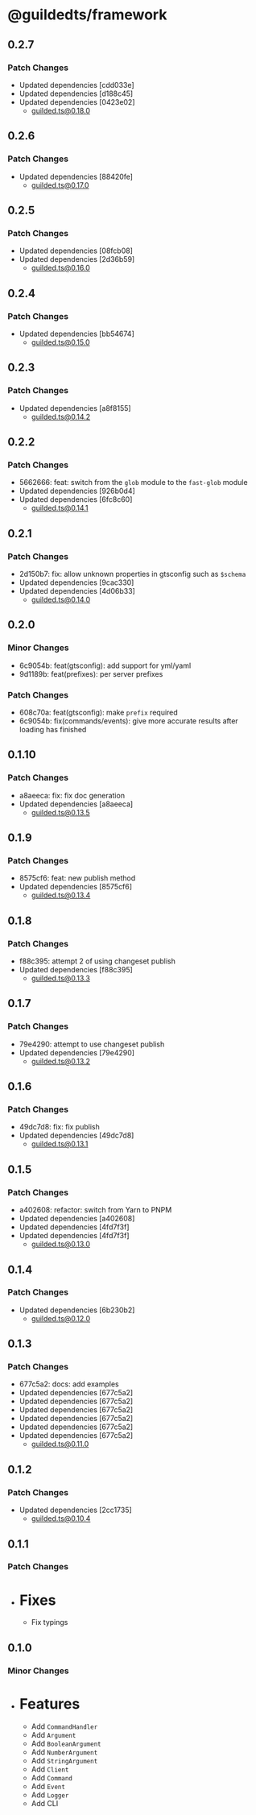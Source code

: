 # @guildedts/framework

## 0.2.7

### Patch Changes

-   Updated dependencies [cdd033e]
-   Updated dependencies [d188c45]
-   Updated dependencies [0423e02]
    -   guilded.ts@0.18.0

## 0.2.6

### Patch Changes

-   Updated dependencies [88420fe]
    -   guilded.ts@0.17.0

## 0.2.5

### Patch Changes

-   Updated dependencies [08fcb08]
-   Updated dependencies [2d36b59]
    -   guilded.ts@0.16.0

## 0.2.4

### Patch Changes

-   Updated dependencies [bb54674]
    -   guilded.ts@0.15.0

## 0.2.3

### Patch Changes

-   Updated dependencies [a8f8155]
    -   guilded.ts@0.14.2

## 0.2.2

### Patch Changes

-   5662666: feat: switch from the `glob` module to the `fast-glob` module
-   Updated dependencies [926b0d4]
-   Updated dependencies [6fc8c60]
    -   guilded.ts@0.14.1

## 0.2.1

### Patch Changes

-   2d150b7: fix: allow unknown properties in gtsconfig such as `$schema`
-   Updated dependencies [9cac330]
-   Updated dependencies [4d06b33]
    -   guilded.ts@0.14.0

## 0.2.0

### Minor Changes

-   6c9054b: feat(gtsconfig): add support for yml/yaml
-   9d1189b: feat(prefixes): per server prefixes

### Patch Changes

-   608c70a: feat(gtsconfig): make `prefix` required
-   6c9054b: fix(commands/events): give more accurate results after loading has finished

## 0.1.10

### Patch Changes

-   a8aeeca: fix: fix doc generation
-   Updated dependencies [a8aeeca]
    -   guilded.ts@0.13.5

## 0.1.9

### Patch Changes

-   8575cf6: feat: new publish method
-   Updated dependencies [8575cf6]
    -   guilded.ts@0.13.4

## 0.1.8

### Patch Changes

-   f88c395: attempt 2 of using changeset publish
-   Updated dependencies [f88c395]
    -   guilded.ts@0.13.3

## 0.1.7

### Patch Changes

-   79e4290: attempt to use changeset publish
-   Updated dependencies [79e4290]
    -   guilded.ts@0.13.2

## 0.1.6

### Patch Changes

-   49dc7d8: fix: fix publish
-   Updated dependencies [49dc7d8]
    -   guilded.ts@0.13.1

## 0.1.5

### Patch Changes

-   a402608: refactor: switch from Yarn to PNPM
-   Updated dependencies [a402608]
-   Updated dependencies [4fd7f3f]
-   Updated dependencies [4fd7f3f]
    -   guilded.ts@0.13.0

## 0.1.4

### Patch Changes

-   Updated dependencies [6b230b2]
    -   guilded.ts@0.12.0

## 0.1.3

### Patch Changes

-   677c5a2: docs: add examples
-   Updated dependencies [677c5a2]
-   Updated dependencies [677c5a2]
-   Updated dependencies [677c5a2]
-   Updated dependencies [677c5a2]
-   Updated dependencies [677c5a2]
-   Updated dependencies [677c5a2]
    -   guilded.ts@0.11.0

## 0.1.2

### Patch Changes

-   Updated dependencies [2cc1735]
    -   guilded.ts@0.10.4

## 0.1.1

### Patch Changes

-   # Fixes

    -   Fix typings

## 0.1.0

### Minor Changes

-   # Features

    -   Add `CommandHandler`
    -   Add `Argument`
    -   Add `BooleanArgument`
    -   Add `NumberArgument`
    -   Add `StringArgument`
    -   Add `Client`
    -   Add `Command`
    -   Add `Event`
    -   Add `Logger`
    -   Add CLI
